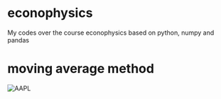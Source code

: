 # econophysics
My codes over the course econophysics based on python, numpy and pandas

# moving average method
![AAPL](https://user-images.githubusercontent.com/13776994/80965246-766dd680-8e27-11ea-87bc-88f578c467fe.png)
